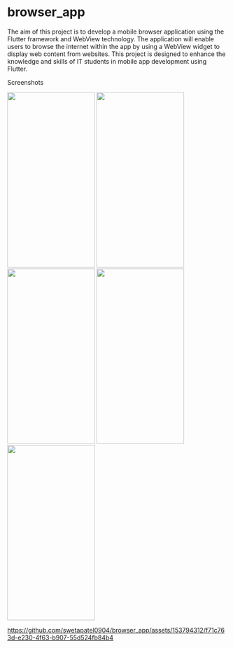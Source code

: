 # browser_app


The aim of this project is to develop a mobile browser application using the Flutter framework
and WebView technology. The application will enable users to browse the internet within the app
by using a WebView widget to display web content from websites. This project is designed to
enhance the knowledge and skills of IT students in mobile app development using Flutter.

Screenshots

<p>
  <img src = "https://github.com/swetapatel0904/browser_app/assets/153794312/59e60660-be49-41e6-bbe6-176641090306" height="400px" width="200px"/>
  <img src = "https://github.com/swetapatel0904/browser_app/assets/153794312/c541b5c3-e126-4b0b-998d-65ad82c39c0e" height="400px" width="200px"/>
  <img src = "https://github.com/swetapatel0904/browser_app/assets/153794312/b17f1f3a-9daa-4a3c-a47f-00e4a30b36e1" height="400px" width="200px"/>
  <img src = "https://github.com/swetapatel0904/browser_app/assets/153794312/c7208007-fb8e-4464-944c-40349ddf8f69" height="400px" width="200px"/>
  <img src = "https://github.com/swetapatel0904/browser_app/assets/153794312/fb031fbc-fa6d-4b06-842d-b3976e9a9385" height="400px" width="200px"/>
  
https://github.com/swetapatel0904/browser_app/assets/153794312/f71c763d-e230-4f63-b907-55d524fb84b4
</p>
